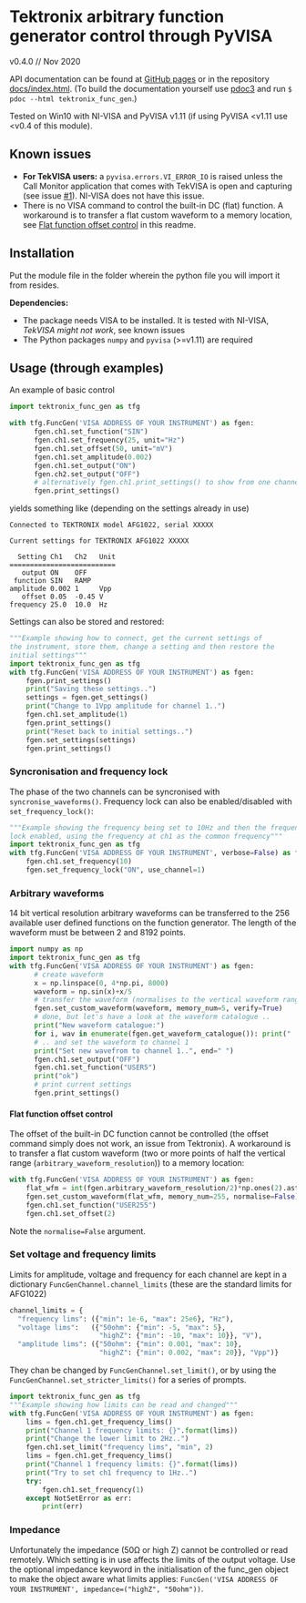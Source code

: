 # Tektronix arbitrary function generator control through PyVISA

v0.4.0 // Nov 2020

API documentation can be found at [GitHub pages](https://asvela.github.io/tektronix-func-gen/) or in the repository [docs/index.html](docs/index.html). (To build the documentation yourself use [pdoc3](https://pdoc3.github.io/pdoc/) and run `$ pdoc --html tektronix_func_gen`.)

Tested on Win10 with NI-VISA and PyVISA v1.11 (if using PyVISA <v1.11 use <v0.4 of this module).


## Known issues

- **For TekVISA users:** a `pyvisa.errors.VI_ERROR_IO` is raised unless the Call Monitor application that comes with TekVISA is open and capturing (see issue [#1](https://github.com/asvela/tektronix-func-gen/issues/1)). NI-VISA does not have this issue.
- There is no VISA command to control the built-in DC (flat) function. A workaround is to transfer a flat custom waveform to a memory location, see [Flat function offset control](#flat-function-offset-control) in this readme.

## Installation

Put the module file in the folder wherein the python file you will import it from resides.

**Dependencies:**
- The package needs VISA to be installed. It is tested with NI-VISA, *TekVISA might not work*, see known issues
- The Python packages `numpy` and `pyvisa` (>=v1.11) are required 


## Usage (through examples)

An example of basic control

```python
import tektronix_func_gen as tfg

with tfg.FuncGen('VISA ADDRESS OF YOUR INSTRUMENT') as fgen:
      fgen.ch1.set_function("SIN")
      fgen.ch1.set_frequency(25, unit="Hz")
      fgen.ch1.set_offset(50, unit="mV")
      fgen.ch1.set_amplitude(0.002)
      fgen.ch1.set_output("ON")
      fgen.ch2.set_output("OFF")
      # alternatively fgen.ch1.print_settings() to show from one channel only
      fgen.print_settings()
```

yields something like (depending on the settings already in use)

```
Connected to TEKTRONIX model AFG1022, serial XXXXX

Current settings for TEKTRONIX AFG1022 XXXXX

  Setting Ch1   Ch2   Unit
==========================
   output ON    OFF    
 function SIN   RAMP  
amplitude 0.002 1     Vpp
   offset 0.05  -0.45 V
frequency 25.0  10.0  Hz
```

Settings can also be stored and restored:

```python
"""Example showing how to connect, get the current settings of
the instrument, store them, change a setting and then restore the
initial settings"""
import tektronix_func_gen as tfg
with tfg.FuncGen('VISA ADDRESS OF YOUR INSTRUMENT') as fgen:
    fgen.print_settings()
    print("Saving these settings..")
    settings = fgen.get_settings()
    print("Change to 1Vpp amplitude for channel 1..")
    fgen.ch1.set_amplitude(1)
    fgen.print_settings()
    print("Reset back to initial settings..")
    fgen.set_settings(settings)
    fgen.print_settings()
```


### Syncronisation and frequency lock

The phase of the two channels can be syncronised with `syncronise_waveforms()`. Frequency lock can also be enabled/disabled with `set_frequency_lock()`:

```python
"""Example showing the frequency being set to 10Hz and then the frequency
lock enabled, using the frequency at ch1 as the common frequency"""
import tektronix_func_gen as tfg
with tfg.FuncGen('VISA ADDRESS OF YOUR INSTRUMENT', verbose=False) as fgen:
    fgen.ch1.set_frequency(10)
    fgen.set_frequency_lock("ON", use_channel=1)
```


### Arbitrary waveforms

14 bit vertical resolution arbitrary waveforms can be transferred to the 256 available user defined functions on the function generator.
The length of the waveform must be between 2 and 8192 points.

```python
import numpy as np
import tektronix_func_gen as tfg
with tfg.FuncGen('VISA ADDRESS OF YOUR INSTRUMENT') as fgen:
      # create waveform
      x = np.linspace(0, 4*np.pi, 8000)
      waveform = np.sin(x)+x/5
      # transfer the waveform (normalises to the vertical waveform range)
      fgen.set_custom_waveform(waveform, memory_num=5, verify=True)
      # done, but let's have a look at the waveform catalogue ..
      print("New waveform catalogue:")
      for i, wav in enumerate(fgen.get_waveform_catalogue()): print("  {}: {}".format(i, wav))
      # .. and set the waveform to channel 1
      print("Set new wavefrom to channel 1..", end=" ")
      fgen.ch1.set_output("OFF")
      fgen.ch1.set_function("USER5")
      print("ok")
      # print current settings
      fgen.print_settings()
```

#### Flat function offset control

The offset of the built-in DC function cannot be controlled (the offset command simply does not work, an issue from Tektronix). A workaround is to transfer a flat custom waveform (two or more points of half the vertical range (`arbitrary_waveform_resolution`)) to a memory location:

```python
with tfg.FuncGen('VISA ADDRESS OF YOUR INSTRUMENT') as fgen:
    flat_wfm = int(fgen.arbitrary_waveform_resolution/2)*np.ones(2).astype(np.int32)
    fgen.set_custom_waveform(flat_wfm, memory_num=255, normalise=False)
    fgen.ch1.set_function("USER255")
    fgen.ch1.set_offset(2)
```

Note the `normalise=False` argument.


### Set voltage and frequency limits

Limits for amplitude, voltage and frequency for each channel are kept in a dictionary `FuncGenChannel.channel_limits`  (these are the standard limits for AFG1022)

```python
channel_limits = {
  "frequency lims": ({"min": 1e-6, "max": 25e6}, "Hz"),
  "voltage lims":   ({"50ohm": {"min": -5, "max": 5},
                      "highZ": {"min": -10, "max": 10}}, "V"),
  "amplitude lims": ({"50ohm": {"min": 0.001, "max": 10},
                      "highZ": {"min": 0.002, "max": 20}}, "Vpp")}
```

They chan be changed by `FuncGenChannel.set_limit()`, or by using the `FuncGenChannel.set_stricter_limits()` for a series of prompts.

```python
import tektronix_func_gen as tfg
"""Example showing how limits can be read and changed"""
with tfg.FuncGen('VISA ADDRESS OF YOUR INSTRUMENT') as fgen:
    lims = fgen.ch1.get_frequency_lims()
    print("Channel 1 frequency limits: {}".format(lims))
    print("Change the lower limit to 2Hz..")
    fgen.ch1.set_limit("frequency lims", "min", 2)
    lims = fgen.ch1.get_frequency_lims()
    print("Channel 1 frequency limits: {}".format(lims))
    print("Try to set ch1 frequency to 1Hz..")
    try:
        fgen.ch1.set_frequency(1)
    except NotSetError as err:
        print(err)
```


### Impedance

Unfortunately the impedance (50Ω or high Z) cannot be controlled or read remotely. Which setting is in use affects the limits of the output voltage. Use the optional impedance keyword in the initialisation of the func_gen object to make the object aware what limits applies: `FuncGen('VISA ADDRESS OF YOUR INSTRUMENT', impedance=("highZ", "50ohm"))`.
